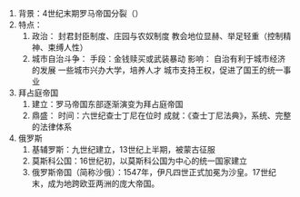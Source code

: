 1. 背景：4世纪末期罗马帝国分裂（）
2. 特点：
	1. 政治：
		封君封臣制度、庄园与农奴制度
	  	教会地位显赫、举足轻重（控制精神、束缚人性）
    2. 城市自治斗争：
	  	手段：金钱赎买或武装暴动
		影响：
			自治有利于城市经济的发展
	 		一些城市兴办大学，培养人才
   			城市支持王权，促进了国王的统一事业
3. 拜占庭帝国
	1. 建立：罗马帝国东部逐渐演变为拜占庭帝国
	2. 鼎盛：
		时间：六世纪查士丁尼在位时
		成就：《查士丁尼法典》，系统、完整的法律体系
4. 俄罗斯
	1. 基辅罗斯：九世纪建立，13世纪上半期，被蒙古征服
	2. 莫斯科公国：16世纪初，以莫斯科公国为中心的统一国家建立
	3. 俄罗斯帝国（简称沙俄）：1547年，伊凡四世正式加冕为沙皇。17世纪末，成为地跨欧亚两洲的庞大帝国。